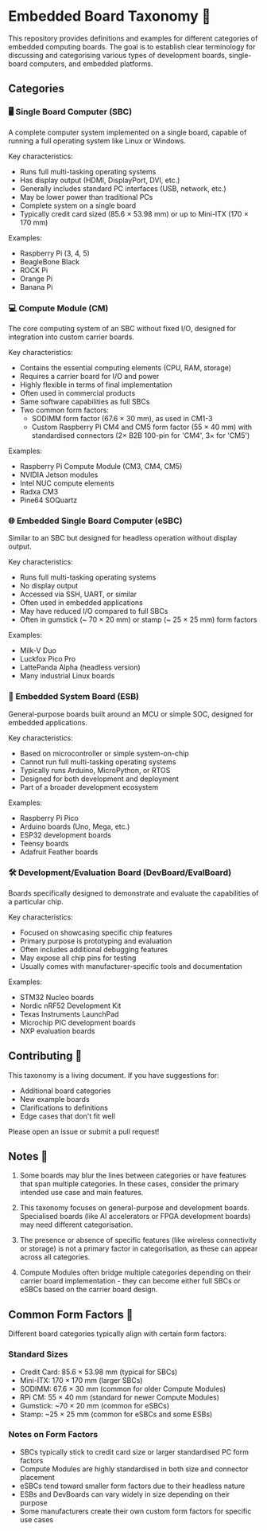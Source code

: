 # Embedded Board Taxonomy 🔧

This repository provides definitions and examples for different categories of embedded computing boards. The goal is to establish clear terminology for discussing and categorising various types of development boards, single-board computers, and embedded platforms.

## Categories

### 🖥️ Single Board Computer (SBC)
A complete computer system implemented on a single board, capable of running a full operating system like Linux or Windows.

Key characteristics:
- Runs full multi-tasking operating systems
- Has display output (HDMI, DisplayPort, DVI, etc.)
- Generally includes standard PC interfaces (USB, network, etc.)
- May be lower power than traditional PCs
- Complete system on a single board
- Typically credit card sized (85.6 × 53.98 mm) or up to Mini-ITX (170 × 170 mm)

Examples:
- Raspberry Pi (3, 4, 5)
- BeagleBone Black
- ROCK Pi
- Orange Pi
- Banana Pi

### 💻 Compute Module (CM)
The core computing system of an SBC without fixed I/O, designed for integration into custom carrier boards.

Key characteristics:
- Contains the essential computing elements (CPU, RAM, storage)
- Requires a carrier board for I/O and power
- Highly flexible in terms of final implementation
- Often used in commercial products
- Same software capabilities as full SBCs
- Two common form factors:
  - SODIMM form factor (67.6 × 30 mm), as used in CM1-3
  - Custom Raspberry Pi CM4 and CM5 form factor (55 × 40 mm) with standardised connectors (2× B2B 100-pin for 'CM4', 3× for 'CM5')

Examples:
- Raspberry Pi Compute Module (CM3, CM4, CM5)
- NVIDIA Jetson modules
- Intel NUC compute elements
- Radxa CM3
- Pine64 SOQuartz

### 🌐 Embedded Single Board Computer (eSBC)
Similar to an SBC but designed for headless operation without display output.

Key characteristics:
- Runs full multi-tasking operating systems
- No display output
- Accessed via SSH, UART, or similar
- Often used in embedded applications
- May have reduced I/O compared to full SBCs
- Often in gumstick (~ 70 × 20 mm) or stamp (~ 25 × 25 mm) form factors

Examples:
- Milk-V Duo
- Luckfox Pico Pro
- LattePanda Alpha (headless version)
- Many industrial Linux boards

### 🔌 Embedded System Board (ESB)
General-purpose boards built around an MCU or simple SOC, designed for embedded applications.

Key characteristics:
- Based on microcontroller or simple system-on-chip
- Cannot run full multi-tasking operating systems
- Typically runs Arduino, MicroPython, or RTOS
- Designed for both development and deployment
- Part of a broader development ecosystem

Examples:
- Raspberry Pi Pico
- Arduino boards (Uno, Mega, etc.)
- ESP32 development boards
- Teensy boards
- Adafruit Feather boards

### 🛠️ Development/Evaluation Board (DevBoard/EvalBoard)
Boards specifically designed to demonstrate and evaluate the capabilities of a particular chip.

Key characteristics:
- Focused on showcasing specific chip features
- Primary purpose is prototyping and evaluation
- Often includes additional debugging features
- May expose all chip pins for testing
- Usually comes with manufacturer-specific tools and documentation

Examples:
- STM32 Nucleo boards
- Nordic nRF52 Development Kit
- Texas Instruments LaunchPad
- Microchip PIC development boards
- NXP evaluation boards

## Contributing 🤝

This taxonomy is a living document. If you have suggestions for:
- Additional board categories
- New example boards
- Clarifications to definitions
- Edge cases that don't fit well

Please open an issue or submit a pull request!

## Notes 📝

1. Some boards may blur the lines between categories or have features that span multiple categories. In these cases, consider the primary intended use case and main features.

2. This taxonomy focuses on general-purpose and development boards. Specialised boards (like AI accelerators or FPGA development boards) may need different categorisation.

3. The presence or absence of specific features (like wireless connectivity or storage) is not a primary factor in categorisation, as these can appear across all categories.

4. Compute Modules often bridge multiple categories depending on their carrier board implementation - they can become either full SBCs or eSBCs based on the carrier board design.

## Common Form Factors 📏

Different board categories typically align with certain form factors:

### Standard Sizes
- Credit Card: 85.6 × 53.98 mm (typical for SBCs)
- Mini-ITX: 170 × 170 mm (larger SBCs)
- SODIMM: 67.6 × 30 mm (common for older Compute Modules)
- RPi CM: 55 × 40 mm (standard for newer Compute Modules)
- Gumstick: ~70 × 20 mm (common for eSBCs)
- Stamp: ~25 × 25 mm (common for eSBCs and some ESBs)

### Notes on Form Factors
- SBCs typically stick to credit card size or larger standardised PC form factors
- Compute Modules are highly standardised in both size and connector placement
- eSBCs tend toward smaller form factors due to their headless nature
- ESBs and DevBoards can vary widely in size depending on their purpose
- Some manufacturers create their own custom form factors for specific use cases
